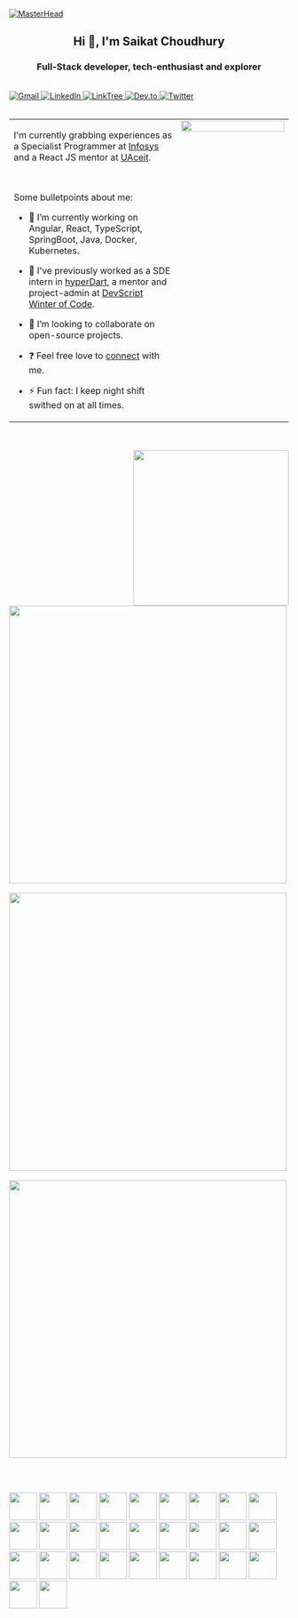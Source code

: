 [![MasterHead](https://visme.co/blog/wp-content/uploads/2019/10/animated-presentation-software-header.gif)]()

<h2 align="center">Hi 👋, I'm Saikat Choudhury</h2>
<h3 align="center">Full-Stack developer, tech-enthusiast and explorer</h3>

<br/>
<div align="left">
  <a href="mailto:saikat.choudhury.official@gmail.com">
    <img
      src="https://img.shields.io/badge/Gmail-D14836?style=for-the-badge&logo=gmail&logoColor=white"
      alt="Gmail"
    />
  </a>
  <a href="https://www.linkedin.com/in/saikat-c-3b9878110/">
    <img
      src="https://img.shields.io/badge/LinkedIn-0077B5?style=for-the-badge&logo=linkedin&logoColor=white"
      alt="LinkedIn"
    />
  </a>
   <a href="https://linktr.ee/saikat.choudhury">
    <img
      src="https://img.shields.io/badge/linktree-39E09B?style=for-the-badge&logo=linktree&logoColor=white"
      alt="LinkTree"
    />
  </a>
  <a href="https://dev.to/saikat98">
    <img
      src="https://img.shields.io/badge/dev.to-0A0A0A?style=for-the-badge&logo=devdotto&logoColor=white"
      alt="Dev.to"
    />
  </a>
  <a href="https://twitter.com/Saikat_c03">
    <img
      src="https://img.shields.io/badge/Twitter-1DA1F2?style=for-the-badge&logo=twitter&logoColor=white"
      alt="Twitter"
    />
  </a>
</div>

<br/>




<table><tr><td valign="top" width="60%">
  
I'm currently grabbing experiences as a Specialist Programmer at [Infosys](https://www.infosys.com) and a React JS mentor at [UAceit](https://uaceit.com).

<br/>  

Some bulletpoints about me:

- 🔭 I’m currently working on Angular, React, TypeScript, SpringBoot, Java, Docker, Kubernetes.

- 🌱  I've previously worked as a SDE intern in [hyperDart](https://hyperdart.com), a mentor and project-admin at [DevScript Winter of Code](https://devscript.tech/woc/). 

- 📱 I’m looking to collaborate on open-source projects.

- ❓ Feel free love to [connect](https://topmate.io/saikat) with me.

- ⚡ Fun fact: I keep night shift swithed on at all times.


</td><td valign="top" width="40%">

<div align="center">
<img src="https://miro.medium.com/max/680/0*7Q3yvSIv_t0ioJ-Z.gif" align="center" style="width: 100%" />
</div>  


</td></tr></table>  

<br/>  




<br/>
<a target="_blank" href="https://app.daily.dev/Saikat">
    <img src="https://api.daily.dev/devcards/e62924fd5807455791f6aff36a7bf54b.png?r=nww" 
         width="280" 
         align="right"/>
</a>
<br/>  <br/>

<div>
  <a target="_blank" href="https://github-readme-stats.vercel.app/api?username=Saikat-98&theme=dracula&show_icons=true&hide_border=true">
    <img width=500 src="https://github-readme-stats.vercel.app/api?username=Saikat-98&theme=dracula&show_icons=true&hide_border=true"/>
  </a>
  <br/>  <br/>
  <a target="_blank" href="https://github-readme-streak-stats.herokuapp.com/?user=Saikat-98&theme=radical&hide_border=true">
   <img width=500 src="https://github-readme-streak-stats.herokuapp.com/?user=Saikat-98&theme=radical&hide_border=true"/>
  </a>
  <br/>  <br/>
  <a target="_blank" href="https://github-readme-stats.vercel.app/api/top-langs?username=Saikat-98&theme=bear&layout=compact&hide_border=true">
    <img width=500 src="https://github-readme-stats.vercel.app/api/top-langs?username=Saikat-98&theme=bear&layout=compact&hide_border=true"/>
  </a>
</div>

<br/>  <br/>
  
<div>
  <img height=50 src="https://cdn.jsdelivr.net/gh/devicons/devicon/icons/angularjs/angularjs-original.svg"/>
  <img height=50 src="https://cdn.jsdelivr.net/gh/devicons/devicon/icons/javascript/javascript-original.svg" />
  <img height=50 src="https://cdn.jsdelivr.net/gh/devicons/devicon/icons/react/react-original.svg" />
  <img height=50 src="https://cdn.jsdelivr.net/gh/devicons/devicon/icons/typescript/typescript-original.svg" />
  <img height=50 src="https://cdn.jsdelivr.net/gh/devicons/devicon/icons/webpack/webpack-original.svg" />
  <img height=50 src="https://cdn.jsdelivr.net/gh/devicons/devicon/icons/nodejs/nodejs-plain-wordmark.svg" />
  <img height=50 src="https://cdn.jsdelivr.net/gh/devicons/devicon/icons/graphql/graphql-plain.svg" />
  <img height=50 src="https://cdn.jsdelivr.net/gh/devicons/devicon/icons/storybook/storybook-original.svg" />
  
  <img height=50 src="https://cdn.jsdelivr.net/gh/devicons/devicon/icons/spring/spring-original.svg" />
  <img height=50 src="https://cdn.jsdelivr.net/gh/devicons/devicon/icons/java/java-original.svg"/>
  <img height=50 src="https://cdn.jsdelivr.net/gh/devicons/devicon/icons/cplusplus/cplusplus-original.svg" />
  <img height=50 src="https://cdn.jsdelivr.net/gh/devicons/devicon/icons/c/c-original.svg" />
  <img height=50 src="https://cdn.jsdelivr.net/gh/devicons/devicon/icons/kotlin/kotlin-original.svg" />
  
  <img height=50 src="https://cdn.jsdelivr.net/gh/devicons/devicon/icons/html5/html5-original.svg" />
  <img height=50 src="https://cdn.jsdelivr.net/gh/devicons/devicon/icons/css3/css3-original.svg" />
  <img height=50 src="https://cdn.jsdelivr.net/gh/devicons/devicon/icons/sass/sass-original.svg" />
  <img height=50 src="https://cdn.jsdelivr.net/gh/devicons/devicon/icons/bootstrap/bootstrap-original.svg" />
  <img height=50 src="https://cdn.jsdelivr.net/gh/devicons/devicon/icons/materialui/materialui-original.svg" />

  <img height=50 src="https://cdn.jsdelivr.net/gh/devicons/devicon/icons/git/git-original.svg" />
  <img height=50 src="https://cdn.jsdelivr.net/gh/devicons/devicon/icons/apachekafka/apachekafka-original.svg" />
  <img height=50 src="https://cdn.jsdelivr.net/gh/devicons/devicon/icons/postgresql/postgresql-original.svg" />
  <img height=50 src="https://cdn.jsdelivr.net/gh/devicons/devicon/icons/mongodb/mongodb-original.svg" />
  <img height=50 src="https://cdn.jsdelivr.net/gh/devicons/devicon/icons/mysql/mysql-original.svg" />
  <img height=50 src="https://cdn.jsdelivr.net/gh/devicons/devicon/icons/firebase/firebase-plain.svg" />
  <img height=50 src="https://cdn.jsdelivr.net/gh/devicons/devicon/icons/redis/redis-original.svg" />
  
  <img height=50 src="https://cdn.jsdelivr.net/gh/devicons/devicon/icons/yarn/yarn-original.svg" />
  <img height=50 src="https://cdn.jsdelivr.net/gh/devicons/devicon/icons/npm/npm-original-wordmark.svg" />
  <img height=50 src="https://cdn.jsdelivr.net/gh/devicons/devicon/icons/jenkins/jenkins-plain.svg" />
  <img height=50 src="https://cdn.jsdelivr.net/gh/devicons/devicon/icons/docker/docker-original.svg" />
 </div>
